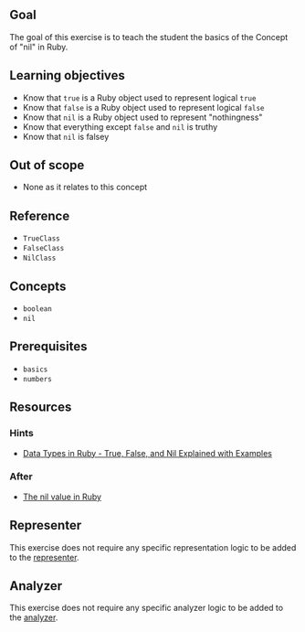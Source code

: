 ## Goal

The goal of this exercise is to teach the student the basics of the Concept of "nil" in Ruby.

## Learning objectives

- Know that `true` is a Ruby object used to represent logical `true`
- Know that `false` is a Ruby object used to represent logical `false`
- Know that `nil` is a Ruby object used to represent "nothingness"
- Know that everything except `false` and `nil` is truthy
- Know that `nil` is falsey

## Out of scope

- None as it relates to this concept

## Reference

- `TrueClass`
- `FalseClass`
- `NilClass`

## Concepts

- `boolean`
- `nil`

## Prerequisites

- `basics`
- `numbers`

## Resources

### Hints

- [Data Types in Ruby - True, False, and Nil Explained with Examples](https://www.freecodecamp.org/news/data-types-in-ruby-true-false-and-nil-explained-with-examples/)

### After

- [The nil value in Ruby](https://medium.com/rubycademy/the-nil-value-in-ruby-d60e6a3642b9#:~:text=method%20implementation-,The%20nil%20value,%E2%80%9Clack%20of%20an%20object%E2%80%9D.&text=Unlike%20other%20languages%2C%20the%20nil,the%20non%2Dinstantiable%20NilClass%20class.)

## Representer

This exercise does not require any specific representation logic to be added to the [representer](https://github.com/exercism/ruby-representer).

## Analyzer

This exercise does not require any specific analyzer logic to be added to the [analyzer](https://github.com/exercism/ruby-analyzer).

